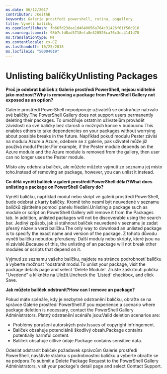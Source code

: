 ```yaml
---
ms.date: 06/12/2017
contributor: JKeithB
keywords: Galerie prostředí powershell, rutina, psgallery
title: Vynětí balíčky
ms.openlocfilehash: fb66fd23dae1d4640056a764c31426f61f56d910
ms.sourcegitcommit: 98b7cfd8ad5718efa8e320526ca76c3cc4141d78
ms.translationtype: MT
ms.contentlocale: cs-CZ
ms.lasthandoff: 10/25/2018
ms.locfileid: "50004019"
---
```

# <a name="unlisting-packages"></a><span data-ttu-id="13f09-103">Unlisting balíčky</span><span class="sxs-lookup"><span data-stu-id="13f09-103">Unlisting Packages</span></span>

<span data-ttu-id="13f09-104">**Proč je odebrat balíček z Galerie prostředí PowerShell, nejsou viditelné jako možnost?**</span><span class="sxs-lookup"><span data-stu-id="13f09-104">**Why is removing a package from PowerShell Gallery not exposed as an option?**</span></span>

<span data-ttu-id="13f09-105">Galerie prostředí PowerShell nepodporuje uživatelů se odstraňuje natrvalo své balíčky.</span><span class="sxs-lookup"><span data-stu-id="13f09-105">The PowerShell Gallery does not support users permanently deleting their packages.</span></span>
<span data-ttu-id="13f09-106">To umožňuje ostatním uživatelům provádět závislosti na své balíčky bez starostí o možných konce v budoucnu.</span><span class="sxs-lookup"><span data-stu-id="13f09-106">This enables others to take dependencies on your packages without worrying about possible breaks in the future.</span></span>
<span data-ttu-id="13f09-107">Například pokud modulu Pester závisí na modulu Azure a Azure, odebere se z galerie, pak uživatel může již používá modul Pester.</span><span class="sxs-lookup"><span data-stu-id="13f09-107">For example, if the Pester module depends on the Azure module and the Azure module is removed from the gallery, then user can no longer uses the Pester module.</span></span>

<span data-ttu-id="13f09-108">Místo aby odebrala balíček, ale můžete můžete vyjmutí ze seznamu jej místo toho.</span><span class="sxs-lookup"><span data-stu-id="13f09-108">Instead of removing an package, however, you can unlist it instead.</span></span>

<span data-ttu-id="13f09-109">**Co dělá vynětí balíček v galerii prostředí PowerShell dělat?**</span><span class="sxs-lookup"><span data-stu-id="13f09-109">**What does unlisting a package on PowerShell Gallery do?**</span></span>

<span data-ttu-id="13f09-110">Vynětí balíčku, například modul nebo skript ve galerii prostředí PowerShell, bude odebrat z karty balíčky. Kromě toho nesmí být neuvedené v seznamu balíčků zjistitelné pomocí panelu hledání.</span><span class="sxs-lookup"><span data-stu-id="13f09-110">Unlisting a package such as module or script on PowerShell Gallery will remove it from the Packages tab. In addition, unlisted packages will not be discoverable using the search bar.</span></span>
<span data-ttu-id="13f09-111">Jediný způsob, jak si stáhnout balíček neuvedené v seznamu je zadat přesný název a verzi balíčku.</span><span class="sxs-lookup"><span data-stu-id="13f09-111">The only way to download an unlisted package is to specify the exact name and version of the package.</span></span>
<span data-ttu-id="13f09-112">Z tohoto důvodu vynětí balíčku nebudou přerušeny. Další moduly nebo skripty, které jsou na ní závislé.</span><span class="sxs-lookup"><span data-stu-id="13f09-112">Because of this, the unlisting of an package will not break other modules or scripts that depend on it.</span></span>

<span data-ttu-id="13f09-113">Vyjmutí ze seznamu vašeho balíčku, najdete na stránce podrobností balíčku a vyberte možnost "odstranit modul.</span><span class="sxs-lookup"><span data-stu-id="13f09-113">To unlist your package, visit the package details page and select 'Delete Module'.</span></span> <span data-ttu-id="13f09-114">Zrušte zaškrtnutí políčka "Uvedené" a klikněte na Uložit.</span><span class="sxs-lookup"><span data-stu-id="13f09-114">Uncheck the 'Listed' checkbox, and click Save.</span></span>

<span data-ttu-id="13f09-115">**Jak můžete balíček odstranit?**</span><span class="sxs-lookup"><span data-stu-id="13f09-115">**How can I remove an package?**</span></span>

<span data-ttu-id="13f09-116">Pokud máte scénáře, kdy je nezbytné odstranění balíčku, obraťte se na správce Galerie prostředí PowerShell.</span><span class="sxs-lookup"><span data-stu-id="13f09-116">If you experience a scenario where package deletion is necessary, contact the PowerShell Gallery Administrators.</span></span>
<span data-ttu-id="13f09-117">Platný odstranění scénáře jsou:</span><span class="sxs-lookup"><span data-stu-id="13f09-117">Valid deletion scenarios are:</span></span>
- <span data-ttu-id="13f09-118">Problémy porušení autorských práv.</span><span class="sxs-lookup"><span data-stu-id="13f09-118">Issues of copyright infringement.</span></span>
- <span data-ttu-id="13f09-119">Balíček obsahuje potenciálně škodlivý obsah.</span><span class="sxs-lookup"><span data-stu-id="13f09-119">Package contains potentially harmful content.</span></span>
- <span data-ttu-id="13f09-120">Balíček obsahuje citlivé údaje.</span><span class="sxs-lookup"><span data-stu-id="13f09-120">Package contains sensitive data.</span></span>

<span data-ttu-id="13f09-121">Odeslat odstranit balíček požadavek správcům Galerie prostředí PowerShell, navštivte stránku s podrobnostmi balíčku a vyberte obraťte se na podporu.</span><span class="sxs-lookup"><span data-stu-id="13f09-121">To submit a Delete Package Request to the PowerShell Gallery Administrators, visit your package's detail page and select Contact Support.</span></span>
